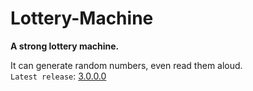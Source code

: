 # Lottery-Machine
**A strong lottery machine.**

It can generate random numbers, even read them aloud.\
`Latest release`: [3.0.0.0](github.com/Python-Object-Developers/Lottery-Machine/releases/tag/v3.0.0.0)

